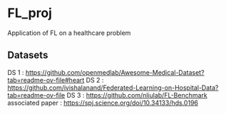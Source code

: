 # FL_proj
Application of FL on a healthcare problem

## Datasets 
DS 1 : https://github.com/openmedlab/Awesome-Medical-Dataset?tab=readme-ov-file#heart
DS 2 : https://github.com/ivishalanand/Federated-Learning-on-Hospital-Data?tab=readme-ov-file
DS 3 : https://github.com/nliulab/FL-Benchmark
associated paper : https://spj.science.org/doi/10.34133/hds.0196
